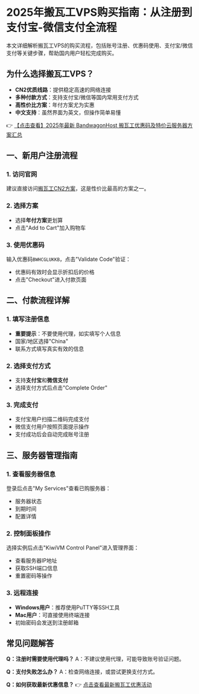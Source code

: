 # 2025年搬瓦工VPS购买指南：从注册到支付宝-微信支付全流程

本文详细解析搬瓦工VPS的购买流程，包括账号注册、优惠码使用、支付宝/微信支付等关键步骤，帮助国内用户轻松完成购买。

## 为什么选择搬瓦工VPS？

- **CN2优质线路**：提供稳定高速的网络连接
- **多种付款方式**：支持支付宝/微信等国内常用支付方式
- **高性价比方案**：年付方案尤为实惠
- **中文支持**：虽然界面为英文，但操作简单易懂

👉 [【点击查看】2025年最新 BandwagonHost 搬瓦工优惠码及特价云服务器方案汇总](https://bit.ly/banwagon)

## 一、新用户注册流程

### 1. 访问官网
建议直接访问[搬瓦工CN2方案](https://bit.ly/banwagon)，这是性价比最高的方案之一。

### 2. 选择方案
- 选择**年付方案**更划算
- 点击"Add to Cart"加入购物车

### 3. 使用优惠码
输入优惠码`BWHCGLUKKB`，点击"Validate Code"验证：
- 优惠码有效时会显示折扣后的价格
- 点击"Checkout"进入付款页面

## 二、付款流程详解

### 1. 填写注册信息
- **重要提示**：不要使用代理，如实填写个人信息
- 国家/地区选择"China"
- 联系方式填写真实有效的信息

### 2. 选择支付方式
- 支持**支付宝**和**微信支付**
- 选择支付方式后点击"Complete Order"

### 3. 完成支付
- 支付宝用户扫描二维码完成支付
- 微信支付用户按照页面提示操作
- 支付成功后会自动完成账号注册

## 三、服务器管理指南

### 1. 查看服务器信息
登录后点击"My Services"查看已购服务器：
- 服务器状态
- 到期时间
- 配置详情

### 2. 控制面板操作
选择实例后点击"KiwiVM Control Panel"进入管理界面：
- 查看服务器IP地址
- 获取SSH端口信息
- 重置密码等操作

### 3. 远程连接
- **Windows用户**：推荐使用PuTTY等SSH工具
- **Mac用户**：可直接使用终端连接
- 初始密码会发送到注册邮箱

## 常见问题解答

**Q：注册时需要使用代理吗？**
A：不建议使用代理，可能导致账号验证问题。

**Q：支付失败怎么办？**
A：检查网络连接，或尝试更换支付方式。

**Q：如何获取最新优惠信息？**
👉 [点击查看最新搬瓦工优惠活动](https://bit.ly/banwagon)